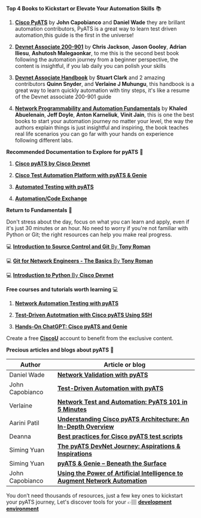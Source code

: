 **Top 4 Books to Kickstart or Elevate Your Automation Skills** :books:

1. [**Cisco PyATS**](https://www.ciscopress.com/store/cisco-pyats-network-test-and-automation-solution-data-9780138031671) by **John Capobianco** and **Daniel Wade** they are brillant automation contributors, PyATS is a great way to learn test driven automation,this guide is the first in the universe!


2. [**Devnet Associate 200-901**](https://www.ciscopress.com/store/cisco-certified-devnet-associate-devasc-200-901-official-9780136642961) by **Chris Jackson**, **Jason Gooley**, **Adrian Iliesu**, **Ashutosh Malegaonkar**, to me this is the second best book following the automation journey from a beginner perspective, the content is insightful, if you lab daily you can polish your skills


3. [**Devnet Associate Handbook**](https://www.amazon.com/Cisco-Certified-DevNet-Associate-Handbook-ebook/dp/B0CTMQSV6F) by **Stuart Clark** and 2 amazing contributors **Quinn Snyder**, and **Verlaine J Muhungu**, this handbook is a great way to learn quickly automation with tiny steps, it's like a resume of the Devnet associate 200-901 guide


4. [**Network Programmability and Automation Fundamentals**](https://www.ciscopress.com/store/network-programmability-and-automation-fundamentals-9781587145148) by **Khaled Abuelenain**, **Jeff Doyle**, **Anton Karneliuk**, **Vinit Jain**, this is one the best books to start your automation journey no matter your level, the way the authors explain things is just insightful and inspiring, the book teaches real life scenarios you can go far with your hands on experience following different labs.

**Recommended Documentation to Explore for pyATS** :gem:


1. [**Cisco pyATS by Cisco Devnet**](https://developer.cisco.com/docs/pyats/api/)

2. [**Cisco Test Automation Platform with pyATS & Genie**](https://github.com/ciscotestautomation)

3. [**Automated Testing with pyATS**](https://youtu.be/ahf_3P_OmIs)

4. [**Automation/Code Exchange**](https://developer.cisco.com/docs/pyats/example-solutions/#automationcode-exchange)







**Return to Fundamentals** :pencil:

Don't stress about the day, focus on what you can learn and apply, even if it's just 30 minutes or an hour.
No need to worry if you're not familiar with Python or Git; the right resources can help you make real progress.

:computer: [**Introduction to Source Control and Git** By **Tony Roman** ](https://ondemandelearning.cisco.com/apollo-alpha/mc_naec10_06/pages/1)  

:computer: [**Git for Network Engineers - The Basics** By **Tony Roman**](https://ondemandelearning.cisco.com/apollo-alpha/tc-git-for-neteng-the-beginning/pages/1) 

:computer: [**Introduction to Python** By **Cisco Devnet**]( https://developer.cisco.com/learning/modules/dne-intro-python/)



**Free courses and tutorials worth learning** :computer:

1. [**Network Automation Testing with pyATS**](https://ondemandelearning.cisco.com/apollo-alpha/mc_naec10_13/pages/1)

2. [**Test-Driven Autotmation with Cisco pyATS Using SSH**](https://u.cisco.com/tutorials/testdriven-autotmation-with-cisco-pyats-using-ssh-581)

3. [**Hands-On ChatGPT: Cisco pyATS and Genie**](https://u.cisco.com/tutorials/handson-chatgpt-cisco-pyats-genie-5051)


Create a free [**CiscoU**](https://u.cisco.com/) account to benefit from the exclusive content.


**Precious articles and blogs about pyATS** :gem:

| Author  | Article or blog            |
|-------|------------------------------
| Daniel Wade | [**Network Validation with pyATS**](https://netcraftsmen.com/network-validation-with-pyats/)
| John Capobianco | [**Test-Driven Automation with pyATS**](https://learningnetwork.cisco.com/s/blogs/a0D6e00000sR7Q6EAK/testdriven-automation-with-pyats)
| Verlaine | [**Network Test and Automation: PyATS 101 in 5 Minutes**](https://hackernoon.com/network-test-and-automation-pyats-101-in-5-minutes)
| Aarini Patil| [**Understanding Cisco pyATS Architecture: An In-Depth Overview**](https://orhanergun.net/understanding-cisco-pyats-architecture-an-in-depth-overview)
| Deanna| [**Best practices for Cisco pyATS test scripts**](https://www.techtarget.com/searchnetworking/feature/Best-practices-for-Cisco-pyATS-test-scripts)
| Siming Yuan| [**The pyATS DevNet Journey: Aspirations & Inspirations**](https://blogs.cisco.com/developer/363-pyatsjourney-01)
| Siming Yuan| [**pyATS & Genie – Beneath the Surface**](https://blogs.cisco.com/developer/pyats-genie-beneath-the-surface)
| John Capobianco| [**Using the Power of Artificial Intelligence to Augment Network Automation**](https://blogs.cisco.com/developer/using-the-power-of-artificial-intelligence-to-augment-network-automation)


You don’t need thousands of resources, just a few key ones to kickstart your pyATS journey, Let's discover tools for your &#128073;&#127997; [**development environment**](https://github.com/verlaine-muhungu/100-Days-of-Cisco-PyATS-/blob/main/Tools%20/YourEnvironment.md)


